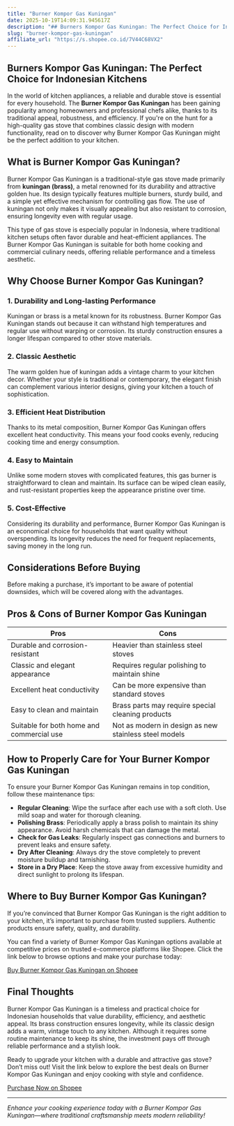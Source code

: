 ```yaml
---
title: "Burner Kompor Gas Kuningan"
date: 2025-10-19T14:09:31.945617Z
description: "## Burners Kompor Gas Kuningan: The Perfect Choice for Indonesian Kitchens..."
slug: "burner-kompor-gas-kuningan"
affiliate_url: "https://s.shopee.co.id/7V44C68VX2"
---
```

## Burners Kompor Gas Kuningan: The Perfect Choice for Indonesian Kitchens

In the world of kitchen appliances, a reliable and durable stove is essential for every household. The **Burner Kompor Gas Kuningan** has been gaining popularity among homeowners and professional chefs alike, thanks to its traditional appeal, robustness, and efficiency. If you're on the hunt for a high-quality gas stove that combines classic design with modern functionality, read on to discover why Burner Kompor Gas Kuningan might be the perfect addition to your kitchen.

## What is Burner Kompor Gas Kuningan?

Burner Kompor Gas Kuningan is a traditional-style gas stove made primarily from **kuningan (brass)**, a metal renowned for its durability and attractive golden hue. Its design typically features multiple burners, sturdy build, and a simple yet effective mechanism for controlling gas flow. The use of kuningan not only makes it visually appealing but also resistant to corrosion, ensuring longevity even with regular usage.

This type of gas stove is especially popular in Indonesia, where traditional kitchen setups often favor durable and heat-efficient appliances. The Burner Kompor Gas Kuningan is suitable for both home cooking and commercial culinary needs, offering reliable performance and a timeless aesthetic.

## Why Choose Burner Kompor Gas Kuningan?

### 1. Durability and Long-lasting Performance

Kuningan or brass is a metal known for its robustness. Burner Kompor Gas Kuningan stands out because it can withstand high temperatures and regular use without warping or corrosion. Its sturdy construction ensures a longer lifespan compared to other stove materials.

### 2. Classic Aesthetic

The warm golden hue of kuningan adds a vintage charm to your kitchen decor. Whether your style is traditional or contemporary, the elegant finish can complement various interior designs, giving your kitchen a touch of sophistication.

### 3. Efficient Heat Distribution

Thanks to its metal composition, Burner Kompor Gas Kuningan offers excellent heat conductivity. This means your food cooks evenly, reducing cooking time and energy consumption.

### 4. Easy to Maintain

Unlike some modern stoves with complicated features, this gas burner is straightforward to clean and maintain. Its surface can be wiped clean easily, and rust-resistant properties keep the appearance pristine over time.

### 5. Cost-Effective

Considering its durability and performance, Burner Kompor Gas Kuningan is an economical choice for households that want quality without overspending. Its longevity reduces the need for frequent replacements, saving money in the long run.

## Considerations Before Buying

Before making a purchase, it’s important to be aware of potential downsides, which will be covered along with the advantages.

## Pros & Cons of Burner Kompor Gas Kuningan

| **Pros**                                 | **Cons**                                           |
|------------------------------------------|----------------------------------------------------|
| Durable and corrosion-resistant        | Heavier than stainless steel stoves              |
| Classic and elegant appearance          | Requires regular polishing to maintain shine    |
| Excellent heat conductivity             | Can be more expensive than standard stoves       |
| Easy to clean and maintain              | Brass parts may require special cleaning products |
| Suitable for both home and commercial use | Not as modern in design as new stainless steel models |

## How to Properly Care for Your Burner Kompor Gas Kuningan

To ensure your Burner Kompor Gas Kuningan remains in top condition, follow these maintenance tips:

- **Regular Cleaning**: Wipe the surface after each use with a soft cloth. Use mild soap and water for thorough cleaning.
- **Polishing Brass**: Periodically apply a brass polish to maintain its shiny appearance. Avoid harsh chemicals that can damage the metal.
- **Check for Gas Leaks**: Regularly inspect gas connections and burners to prevent leaks and ensure safety.
- **Dry After Cleaning**: Always dry the stove completely to prevent moisture buildup and tarnishing.
- **Store in a Dry Place**: Keep the stove away from excessive humidity and direct sunlight to prolong its lifespan.

## Where to Buy Burner Kompor Gas Kuningan?

If you’re convinced that Burner Kompor Gas Kuningan is the right addition to your kitchen, it’s important to purchase from trusted suppliers. Authentic products ensure safety, quality, and durability.

You can find a variety of Burner Kompor Gas Kuningan options available at competitive prices on trusted e-commerce platforms like Shopee. Click the link below to browse options and make your purchase today:

[Buy Burner Kompor Gas Kuningan on Shopee](https://s.shopee.co.id/7V44C68VX2)

## Final Thoughts

Burner Kompor Gas Kuningan is a timeless and practical choice for Indonesian households that value durability, efficiency, and aesthetic appeal. Its brass construction ensures longevity, while its classic design adds a warm, vintage touch to any kitchen. Although it requires some routine maintenance to keep its shine, the investment pays off through reliable performance and a stylish look.

Ready to upgrade your kitchen with a durable and attractive gas stove? Don’t miss out! Visit the link below to explore the best deals on Burner Kompor Gas Kuningan and enjoy cooking with style and confidence.

[Purchase Now on Shopee](https://s.shopee.co.id/7V44C68VX2)

---

*Enhance your cooking experience today with a Burner Kompor Gas Kuningan—where traditional craftsmanship meets modern reliability!*